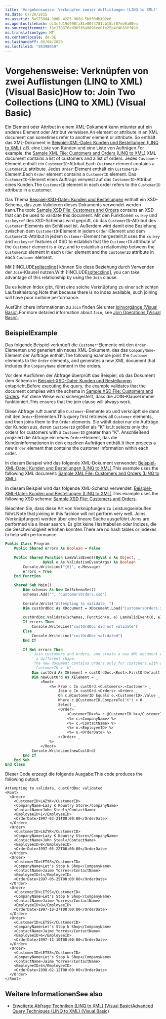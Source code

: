 ```yaml
---
title: 'Vorgehensweise: Verknüpfen zweier Auflistungen (LINQ to XML)'
ms.date: 07/20/2015
ms.assetid: 5a5758d4-906b-4285-908d-5b930db192e6
ms.openlocfilehash: dc3cfd19d990fa81e00f4781cb15bf07eb9a80ea
ms.sourcegitcommit: f8c270376ed905f6a8896ce0fe25b4f4b38ff498
ms.translationtype: MT
ms.contentlocale: de-DE
ms.lasthandoff: 06/04/2020
ms.locfileid: "84398050"
---
```

# <a name="how-to-join-two-collections-linq-to-xml-visual-basic"></a><span data-ttu-id="b7a02-102">Vorgehensweise: Verknüpfen von zwei Auflistungen (LINQ to XML) (Visual Basic)</span><span class="sxs-lookup"><span data-stu-id="b7a02-102">How to: Join Two Collections (LINQ to XML) (Visual Basic)</span></span>
<span data-ttu-id="b7a02-103">Ein Element oder Attribut in einem XML-Dokument kann mitunter auf ein anderes Element oder Attribut verweisen.</span><span class="sxs-lookup"><span data-stu-id="b7a02-103">An element or attribute in an XML document can sometimes refer to another element or attribute.</span></span> <span data-ttu-id="b7a02-104">So enthält das XML-Dokument in [Beispiel-XML-Datei: Kunden und Bestellungen (LINQ to XML)](sample-xml-file-customers-and-orders-linq-to-xml.md) z.B. eine Liste von Kunden und eine Liste von Aufträgen.</span><span class="sxs-lookup"><span data-stu-id="b7a02-104">For example, the [Sample XML File: Customers and Orders (LINQ to XML)](sample-xml-file-customers-and-orders-linq-to-xml.md) XML document contains a list of customers and a list of orders.</span></span> <span data-ttu-id="b7a02-105">Jedes `Customer`-Element enthält ein `CustomerID`-Attribut.</span><span class="sxs-lookup"><span data-stu-id="b7a02-105">Each `Customer` element contains a `CustomerID` attribute.</span></span> <span data-ttu-id="b7a02-106">Jedes `Order`-Element enthält ein `CustomerID`-Element.</span><span class="sxs-lookup"><span data-stu-id="b7a02-106">Each `Order` element contains a `CustomerID` element.</span></span> <span data-ttu-id="b7a02-107">Das `CustomerID`-Element eines Auftrags verweist auf das `CustomerID`-Attribut eines Kunden.</span><span class="sxs-lookup"><span data-stu-id="b7a02-107">The `CustomerID` element in each order refers to the `CustomerID` attribute in a customer.</span></span>  
  
 <span data-ttu-id="b7a02-108">Das Thema [Beispiel-XSD-Datei: Kunden und Bestellungen](sample-xsd-file-customers-and-orders.md) enthält ein XSD-Schema, das zum Validieren dieses Dokuments verwendet werden kann.</span><span class="sxs-lookup"><span data-stu-id="b7a02-108">The topic [Sample XSD File: Customers and Orders](sample-xsd-file-customers-and-orders.md) contains an XSD that can be used to validate this document.</span></span> <span data-ttu-id="b7a02-109">Mit den Funktionen `xs:key` und `xs:keyref` des XSD-Schemas wird geprüft, ob das `CustomerID`-Attribut des `Customer`-Elements ein Schlüssel ist. Außerdem wird damit eine Beziehung zwischen dem `CustomerID`-Element in jedem `Order`-Element und dem `CustomerID`-Attribut in jedem `Customer`-Element hergestellt.</span><span class="sxs-lookup"><span data-stu-id="b7a02-109">It uses the `xs:key` and `xs:keyref` features of XSD to establish that the `CustomerID` attribute of the `Customer` element is a key, and to establish a relationship between the `CustomerID` element in each `Order` element and the `CustomerID` attribute in each `Customer` element.</span></span>  
  
 <span data-ttu-id="b7a02-110">Mit [!INCLUDE[sqltecxlinq](~/includes/sqltecxlinq-md.md)] können Sie diese Beziehung durch Verwenden der `Join`-Klausel nutzen.</span><span class="sxs-lookup"><span data-stu-id="b7a02-110">With [!INCLUDE[sqltecxlinq](~/includes/sqltecxlinq-md.md)], you can take advantage of this relationship by using the `Join` clause.</span></span>  
  
 <span data-ttu-id="b7a02-111">Da es keinen Index gibt, führt eine solche Verknüpfung zu einer schlechten Laufzeitleistung.</span><span class="sxs-lookup"><span data-stu-id="b7a02-111">Note that because there is no index available, such joining will have poor runtime performance.</span></span>  
  
 <span data-ttu-id="b7a02-112">Ausführlichere Informationen zu `Join` finden Sie unter [joinvorgänge (Visual Basic)](join-operations.md).</span><span class="sxs-lookup"><span data-stu-id="b7a02-112">For more detailed information about `Join`, see [Join Operations (Visual Basic)](join-operations.md).</span></span>  
  
## <a name="example"></a><span data-ttu-id="b7a02-113">Beispiel</span><span class="sxs-lookup"><span data-stu-id="b7a02-113">Example</span></span>  
 <span data-ttu-id="b7a02-114">Das folgende Beispiel verknüpft die `Customer`-Elemente mit den `Order`-Elementen und generiert ein neues XML-Dokument, das das `CompanyName`-Element der Aufträge enthält.</span><span class="sxs-lookup"><span data-stu-id="b7a02-114">The following example joins the `Customer` elements to the `Order` elements, and generates a new XML document that includes the `CompanyName` element in the orders.</span></span>  
  
 <span data-ttu-id="b7a02-115">Vor dem Ausführen der Abfrage überprüft das Beispiel, ob das Dokument dem Schema in [Beispiel-XSD-Datei: Kunden und Bestellungen](sample-xsd-file-customers-and-orders.md) entspricht.</span><span class="sxs-lookup"><span data-stu-id="b7a02-115">Before executing the query, the example validates that the document complies with the schema in [Sample XSD File: Customers and Orders](sample-xsd-file-customers-and-orders.md).</span></span> <span data-ttu-id="b7a02-116">Auf diese Weise wird sichergestellt, dass die JOIN-Klausel immer funktioniert.</span><span class="sxs-lookup"><span data-stu-id="b7a02-116">This ensures that the join clause will always work.</span></span>  
  
 <span data-ttu-id="b7a02-117">Diese Abfrage ruft zuerst alle `Customer`-Elemente ab und verknüpft sie dann mit den `Order`-Elementen.</span><span class="sxs-lookup"><span data-stu-id="b7a02-117">This query first retrieves all `Customer` elements, and then joins them to the `Order` elements.</span></span> <span data-ttu-id="b7a02-118">Sie wählt dabei nur die Aufträge der Kunden aus, deren `CustomerID` größer als "K" ist.</span><span class="sxs-lookup"><span data-stu-id="b7a02-118">It selects only the orders for customers with a `CustomerID` greater than "K".</span></span> <span data-ttu-id="b7a02-119">Anschließend projiziert die Abfrage ein neues `Order`-Element, das die Kundeninformationen in den einzelnen Aufträgen enthält.</span><span class="sxs-lookup"><span data-stu-id="b7a02-119">It then projects a new `Order` element that contains the customer information within each order.</span></span>  
  
 <span data-ttu-id="b7a02-120">In diesem Beispiel wird das folgende XML-Dokument verwendet: [Beispiel-XML-Datei: Kunden und Bestellungen (LINQ to XML)](sample-xml-file-customers-and-orders-linq-to-xml.md).</span><span class="sxs-lookup"><span data-stu-id="b7a02-120">This example uses the following XML document: [Sample XML File: Customers and Orders (LINQ to XML)](sample-xml-file-customers-and-orders-linq-to-xml.md).</span></span>  
  
 <span data-ttu-id="b7a02-121">In diesem Beispiel wird das folgende XML-Schema verwendet: [Beispiel-XML-Datei: Kunden und Bestellungen (LINQ to XML)](sample-xsd-file-customers-and-orders.md).</span><span class="sxs-lookup"><span data-stu-id="b7a02-121">This example uses the following XSD schema: [Sample XSD File: Customers and Orders](sample-xsd-file-customers-and-orders.md).</span></span>  
  
 <span data-ttu-id="b7a02-122">Beachten Sie, dass diese Art von Verknüpfungen zu Leistungseinbußen führt.</span><span class="sxs-lookup"><span data-stu-id="b7a02-122">Note that joining in this fashion will not perform very well.</span></span> <span data-ttu-id="b7a02-123">Joins (Verknüpfungen) werden über eine lineare Suche ausgeführt.</span><span class="sxs-lookup"><span data-stu-id="b7a02-123">Joins are performed via a linear search.</span></span> <span data-ttu-id="b7a02-124">Es gibt keine Hashtabellen oder Indizes, die die Geschwindigkeit erhöhen könnten.</span><span class="sxs-lookup"><span data-stu-id="b7a02-124">There are no hash tables or indexes to help with performance.</span></span>  
  
```vb  
Public Class Program  
    Public Shared errors As Boolean = False  
  
    Public Shared Function LamValidEvent(ByVal o As Object, _  
                 ByVal e As ValidationEventArgs) As Boolean  
        Console.WriteLine("{0}", e.Message)  
        errors = True  
    End Function  
  
    Shared Sub Main()  
        Dim schemas As New XmlSchemaSet()  
        schemas.Add("", "CustomersOrders.xsd")  
  
        Console.Write("Attempting to validate, ")  
        Dim custOrdDoc As XDocument = XDocument.Load("CustomersOrders.xml")  
  
        custOrdDoc.Validate(schemas, Function(o, e) LamValidEvent(0, e))  
        If errors Then  
            Console.WriteLine("custOrdDoc did not validate")  
        Else  
            Console.WriteLine("custOrdDoc validated")  
        End If  
  
        If Not errors Then  
            'Join customers and orders, and create a new XML document with  
            ' a different shape.  
            'The new document contains orders only for customers with a  
            ' CustomerID > 'K'.  
            Dim custOrd As XElement = custOrdDoc.<Root>.FirstOrDefault  
            Dim newCustOrd As XElement = _  
                <Root>  
                    <%= From c In custOrd.<Customers>.<Customer> _  
                        Join o In custOrd.<Orders>.<Order> _  
                        On c.@CustomerID Equals o.<CustomerID>.Value _  
                        Where c.@CustomerID.CompareTo("K") > 0 _  
                        Select _  
                        <Order>  
                            <CustomerID><%= c.@CustomerID %></CustomerID>  
                            <%= c.<CompanyName> %>  
                            <%= c.<ContactName> %>  
                            <%= o.<EmployeeID> %>  
                            <%= o.<OrderDate> %>  
                        </Order> _  
                    %>  
                </Root>  
            Console.WriteLine(newCustOrd)  
        End If  
    End Sub  
End Class  
```  
  
 <span data-ttu-id="b7a02-125">Dieser Code erzeugt die folgende Ausgabe:</span><span class="sxs-lookup"><span data-stu-id="b7a02-125">This code produces the following output:</span></span>  
  
```console
Attempting to validate, custOrdDoc validated  
<Root>  
  <Order>  
    <CustomerID>LAZYK</CustomerID>  
    <CompanyName>Lazy K Kountry Store</CompanyName>  
    <ContactName>John Steel</ContactName>  
    <EmployeeID>1</EmployeeID>  
    <OrderDate>1997-03-21T00:00:00</OrderDate>  
  </Order>  
  <Order>  
    <CustomerID>LAZYK</CustomerID>  
    <CompanyName>Lazy K Kountry Store</CompanyName>  
    <ContactName>John Steel</ContactName>  
    <EmployeeID>8</EmployeeID>  
    <OrderDate>1997-05-22T00:00:00</OrderDate>  
  </Order>  
  <Order>  
    <CustomerID>LETSS</CustomerID>  
    <CompanyName>Let's Stop N Shop</CompanyName>  
    <ContactName>Jaime Yorres</ContactName>  
    <EmployeeID>1</EmployeeID>  
    <OrderDate>1997-06-25T00:00:00</OrderDate>  
  </Order>  
  <Order>  
    <CustomerID>LETSS</CustomerID>  
    <CompanyName>Let's Stop N Shop</CompanyName>  
    <ContactName>Jaime Yorres</ContactName>  
    <EmployeeID>8</EmployeeID>  
    <OrderDate>1997-10-27T00:00:00</OrderDate>  
  </Order>  
  <Order>  
    <CustomerID>LETSS</CustomerID>  
    <CompanyName>Let's Stop N Shop</CompanyName>  
    <ContactName>Jaime Yorres</ContactName>  
    <EmployeeID>6</EmployeeID>  
    <OrderDate>1997-11-10T00:00:00</OrderDate>  
  </Order>  
  <Order>  
    <CustomerID>LETSS</CustomerID>  
    <CompanyName>Let's Stop N Shop</CompanyName>  
    <ContactName>Jaime Yorres</ContactName>  
    <EmployeeID>4</EmployeeID>  
    <OrderDate>1998-02-12T00:00:00</OrderDate>  
  </Order>  
</Root>  
```  
  
## <a name="see-also"></a><span data-ttu-id="b7a02-126">Weitere Informationen</span><span class="sxs-lookup"><span data-stu-id="b7a02-126">See also</span></span>

- [<span data-ttu-id="b7a02-127">Erweiterte Abfrage Techniken (LINQ to XML) (Visual Basic)</span><span class="sxs-lookup"><span data-stu-id="b7a02-127">Advanced Query Techniques (LINQ to XML) (Visual Basic)</span></span>](advanced-query-techniques-linq-to-xml.md)
